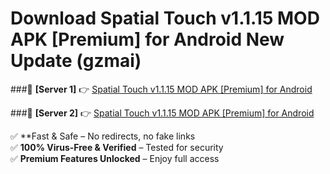# Download Spatial Touch v1.1.15 MOD APK [Premium] for Android New Update (gzmai)  



###🔹 **[Server 1]** 👉 [Spatial Touch v1.1.15 MOD APK [Premium] for Android](https://apkcomod.com?title=Spatial_Touch_v1.1.15_MOD_APK_[Premium]_for_Android) 

###🔹 **[Server 2]** 👉 [Spatial Touch v1.1.15 MOD APK [Premium] for Android](https://apkcomod.com?title=Spatial_Touch_v1.1.15_MOD_APK_[Premium]_for_Android)  

✅ **Fast & Safe – No redirects, no fake links  
✅ **100% Virus-Free & Verified** – Tested for security  
✅ **Premium Features Unlocked** – Enjoy full access  


